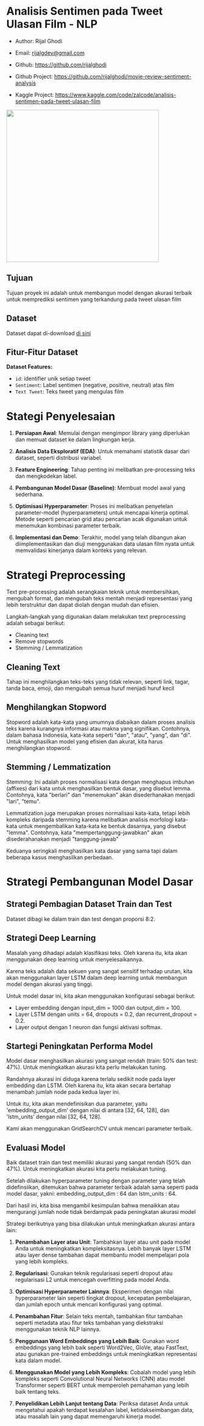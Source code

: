 # Analisis Sentimen pada Tweet Ulasan Film - NLP

- Author: Rijal Ghodi
- Email: rijalgdev@gmail.com
- Github: https://github.com/rijalghodi

- Github Project: https://github.com/rijalghodi/movie-review-sentiment-analysis
- Kaggle Project: https://www.kaggle.com/code/zalcode/analisis-sentimen-pada-tweet-ulasan-film

<img src="https://img.freepik.com/free-photo/view-3d-cinema-elements_23-2150720822.jpg" width=400>

## Tujuan

Tujuan proyek ini adalah untuk membangun model dengan akurasi terbaik untuk memprediksi sentimen yang terkandung pada tweet ulasan film

## Dataset

Dataset dapat di-download [di sini](https://raw.githubusercontent.com/rijalghodi/datasets/main/movie_review.csv)

## Fitur-Fitur Dataset

**Dataset Features:**

- `id`: identifier unik setiap tweet
- `Sentiment`: Label sentimen (negative, positive, neutral) atas film
- `Text Tweet`: Teks tweet yang mengulas film

# Stategi Penyelesaian

1. **Persiapan Awal**: Memulai dengan mengimpor library yang diperlukan dan memuat dataset ke dalam lingkungan kerja.

2. **Analisis Data Eksploratif (EDA)**: Untuk memahami statistik dasar dari dataset, seperti distribusi variabel.

3. **Feature Engineering**: Tahap penting ini melibatkan pre-processing teks dan mengkodekan label.

4. **Pembangunan Model Dasar (Baseline)**: Membuat model awal yang sederhana.

5. **Optimisasi Hyperparameter**: Proses ini melibatkan penyetelan parameter-model (hyperparameters) untuk mencapai kinerja optimal. Metode seperti pencarian grid atau pencarian acak digunakan untuk menemukan kombinasi parameter terbaik.

6. **Implementasi dan Demo**: Terakhir, model yang telah dibangun akan diimplementasikan dan diuji menggunakan data ulasan film nyata untuk memvalidasi kinerjanya dalam konteks yang relevan.

# Strategi Preprocessing

Text pre-processing adalah serangkaian teknik untuk membersihkan, mengubah format, dan mengubah teks mentah menjadi representasi yang lebih terstruktur dan dapat diolah dengan mudah dan efisien.

Langkah-langkah yang digunakan dalam melakukan text preprocessing adalah sebagai berikut:

- Cleaning text
- Remove stopwords
- Stemming / Lemmatization

## Cleaning Text

Tahap ini menghilangkan teks-teks yang tidak relevan, seperti link, tagar, tanda baca, emoji, dan mengubah semua huruf menjadi huruf kecil

## Menghilangkan Stopword

Stopword adalah kata-kata yang umumnya diabaikan dalam proses analisis teks karena kurangnya informasi atau makna yang signifikan. Contohnya, dalam bahasa Indonesia, kata-kata seperti "dan", "atau", "yang", dan "di". Untuk menghasilkan model yang efisien dan akurat, kita harus menghilangkan stopword.

## Stemming / Lemmatization

Stemming: Ini adalah proses normalisasi kata dengan menghapus imbuhan (affixes) dari kata untuk menghasilkan bentuk dasar, yang disebut lemma. Contohnya, kata "berlari" dan "menemukan" akan disederhanakan menjadi "lari", "temu".

Lemmatization juga merupakan proses normalisasi kata-kata, tetapi lebih kompleks daripada stemming karena melibatkan analisis morfologi kata-kata untuk mengembalikan kata-kata ke bentuk dasarnya, yang disebut "lemma". Contohnya, kata "mempertanggung-jawabkan" akan disederahanakan menjadi "tanggung-jawab"

Keduanya seringkali menghasilkan kata dasar yang sama tapi dalam beberapa kasus menghasilkan perbedaan.

# Strategi Pembangunan Model Dasar

## Strategi Pembagian Dataset Train dan Test

Dataset dibagi ke dalam train dan test dengan proporsi 8:2.

## Strategi Deep Learning

Masalah yang dihadapi adalah klasifikasi teks. Oleh karena itu, kita akan menggunakan deep learning untuk menyelesaikannya.

Karena teks adalah data sekuen yang sangat sensitif terhadap urutan, kita akan menggunakan layer LSTM dalam deep learning untuk membangun model dengan akurasi yang tinggi.

Untuk model dasar ini, kita akan menggunakan konfigurasi sebagai berikut:

- Layer embedding dengan input_dim = 1000 dan output_dim = 100.
- Layer LSTM dengan units = 64, dropouts = 0.2, dan recurrent_dropout = 0.2.
- Layer output dengan 1 neuron dan fungsi aktivasi softmax.

## Startegi Peningkatan Performa Model

Model dasar menghasilkan akurasi yang sangat rendah (train: 50% dan test: 47%). Untuk meningkatkan akurasi kita perlu melakukan tuning.

Randahnya akurasi ini diduga karena terlalu sedikit node pada layer embedding dan LSTM. Oleh karena itu, kita akan secara bertahap menambah jumlah node pada kedua layer ini.

Untuk itu, kita akan mendefinisikan dua parameter, yaitu 'embedding_output_dim' dengan nilai di antara [32, 64, 128], dan 'lstm_units' dengan nilai [32, 64, 128].

Kami akan menggunakan GridSearchCV untuk mencari parameter terbaik.

## Evaluasi Model

Baik dataset train dan test memiliki akurasi yang sangat rendah (50% dan 47%).
Untuk meningkatkan akurasi kita perlu melakukan tuning.

Setelah dilakukan hyperparameter tuning dengan parameter yang telah didefinsiikan, ditemukan bahwa parameter terbaik adalah sama seperti pada model dasar, yakni: embedding_output_dim : 64 dan lstm_units : 64.

Dari hasil ini, kita bisa mengambil kesimpulan bahwa menaikkan atau mengurangi jumlah node tidak berdampak pada peningkatan akurasi model

Strategi berikutnya yang bisa dilakukan untuk meningkatkan akurasi antara lain:

1. **Penambahan Layer atau Unit**: Tambahkan layer atau unit pada model Anda untuk meningkatkan kompleksitasnya. Lebih banyak layer LSTM atau layer dense tambahan dapat membantu model mempelajari pola yang lebih kompleks.

2. **Regularisasi**: Gunakan teknik regularisasi seperti dropout atau regularisasi L2 untuk mencegah overfitting pada model Anda.

3. **Optimisasi Hyperparameter Lainnya**: Eksperimen dengan nilai hyperparameter lain seperti tingkat dropout, kecepatan pembelajaran, dan jumlah epoch untuk mencari konfigurasi yang optimal.

4. **Penambahan Fitur**: Selain teks mentah, tambahkan fitur tambahan seperti metadata atau fitur teks tambahan yang diekstraksi menggunakan teknik NLP lainnya.

5. **Penggunaan Word Embeddings yang Lebih Baik**: Gunakan word embeddings yang lebih baik seperti Word2Vec, GloVe, atau FastText, atau gunakan pre-trained embeddings untuk meningkatkan representasi kata dalam model.

6. **Menggunakan Model yang Lebih Kompleks**: Cobalah model yang lebih kompleks seperti Convolutional Neural Networks (CNN) atau model Transformer seperti BERT untuk memperoleh pemahaman yang lebih baik tentang teks.

7. **Penyelidikan Lebih Lanjut tentang Data**: Periksa dataset Anda untuk mengetahui apakah terdapat kesalahan label, ketidakseimbangan data, atau masalah lain yang dapat memengaruhi kinerja model.
